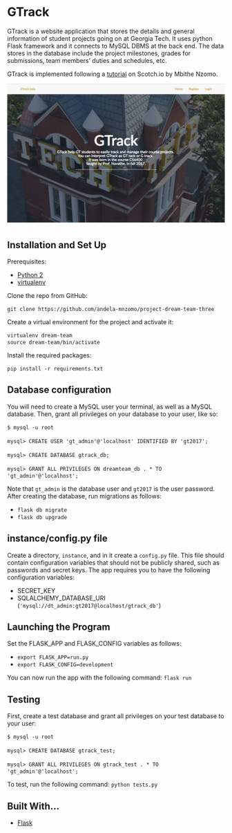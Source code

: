 # GTrack
GTrack is a website application that stores the details and general information of student projects going on at Georgia Tech. It uses python Flask framework and it connects to MySQL DBMS at the back end. The data stores in the database include the project milestones, grades for submissions, team members’ duties and schedules, etc.

GTrack is implemented following a [tutorial](https://scotch.io/tutorials/build-a-crud-web-app-with-python-and-flask-part-one) on Scotch.io by Mbithe Nzomo.

![image](https://github.com/DwyaneWan/GTrack/blob/master/WX20180122-115306.png?raw=true)

## Installation and Set Up
Prerequisites:
* [Python 2](https://www.python.org/download/releases/2.7.2/)
* [virtualenv](https://virtualenv.pypa.io/en/stable/)

Clone the repo from GitHub:
```
git clone https://github.com/andela-mnzomo/project-dream-team-three
```

Create a virtual environment for the project and activate it:
```
virtualenv dream-team
source dream-team/bin/activate
```

Install the required packages:
```
pip install -r requirements.txt
```

## Database configuration
You will need to create a MySQL user your terminal, as well as a MySQL database. Then, grant all privileges on your database to your user, like so:

```
$ mysql -u root

mysql> CREATE USER 'gt_admin'@'localhost' IDENTIFIED BY 'gt2017';

mysql> CREATE DATABASE gtrack_db;

mysql> GRANT ALL PRIVILEGES ON dreamteam_db . * TO 'gt_admin'@'localhost';
```

Note that `gt_admin` is the database user and `gt2017` is the user password. After creating the database, run migrations as follows:

* `flask db migrate`
* `flask db upgrade`

## instance/config.py file
Create a directory, `instance`, and in it create a `config.py` file. This file should contain configuration variables that should not be publicly shared, such as passwords and secret keys. The app requires you to have the following configuration
variables:
* SECRET_KEY
* SQLALCHEMY_DATABASE_URI (`'mysql://dt_admin:gt2017@localhost/gtrack_db'`)

## Launching the Program
Set the FLASK_APP and FLASK_CONFIG variables as follows:

* `export FLASK_APP=run.py`
* `export FLASK_CONFIG=development`

You can now run the app with the following command: `flask run`

## Testing
First, create a test database and grant all privileges on your test database to your user:

```
$ mysql -u root

mysql> CREATE DATABASE gtrack_test;

mysql> GRANT ALL PRIVILEGES ON gtrack_test . * TO 'gt_admin'@'localhost';
```

To test, run the following command: `python tests.py`

## Built With...
* [Flask](http://flask.pocoo.org/)
